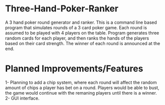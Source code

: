 # Three-Hand-Poker-Ranker
A 3 hand poker round generator and ranker. This is a command line based program that simulates rounds of a 3 card poker game. Each round is assumed to be played with 4 players on the table. Program generates three random cards for each player, and then ranks the hands of the players based on their card strength. The winner of each round is announced at the end.

# Planned Improvements/Features
1- Planning to add a chip system, where each round will affect the random amount of chips a player has bet on a round. Players would be able to bust, the game would continue with the remaning players until there is a winner.<br>
2- GUI interface.
